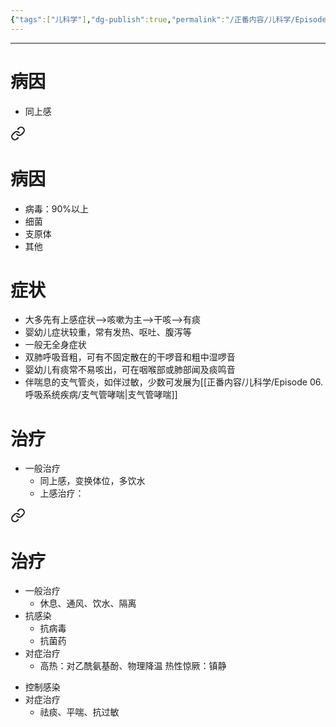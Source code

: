 ```yaml
---
{"tags":["儿科学"],"dg-publish":true,"permalink":"/正番内容/儿科学/Episode 06. 呼吸系统疾病/急性支气管炎/","dgPassFrontmatter":true}
---
```


---
# 病因
+ 同上感
<div class="transclusion internal-embed is-loaded"><a class="markdown-embed-link" href="///episode-06//#" aria-label="Open link"><svg xmlns="http://www.w3.org/2000/svg" width="24" height="24" viewBox="0 0 24 24" fill="none" stroke="currentColor" stroke-width="2" stroke-linecap="round" stroke-linejoin="round" class="svg-icon lucide-link"><path d="M10 13a5 5 0 0 0 7.54.54l3-3a5 5 0 0 0-7.07-7.07l-1.72 1.71"></path><path d="M14 11a5 5 0 0 0-7.54-.54l-3 3a5 5 0 0 0 7.07 7.07l1.71-1.71"></path></svg></a><div class="markdown-embed">



# 病因
+ 病毒：90%以上  
+ 细菌
+ 支原体
+ 其他    

</div></div>

# 症状
+ 大多先有上感症状-->咳嗽为主-->干咳-->有痰  
+ 婴幼儿症状较重，常有发热、呕吐、腹泻等  
+ 一般无全身症状  
+ 双肺呼吸音粗，可有不固定散在的干啰音和粗中湿啰音  
+ 婴幼儿有痰常不易咳出，可在咽喉部或肺部闻及痰鸣音  
+ 伴喘息的支气管炎，如伴过敏，少数可发展为[[正番内容/儿科学/Episode 06. 呼吸系统疾病/支气管哮喘\|支气管哮喘]]  
# 治疗
+ 一般治疗
	+ 同上感，变换体位，多饮水
	+ 上感治疗：
<div class="transclusion internal-embed is-loaded"><a class="markdown-embed-link" href="///episode-06//#" aria-label="Open link"><svg xmlns="http://www.w3.org/2000/svg" width="24" height="24" viewBox="0 0 24 24" fill="none" stroke="currentColor" stroke-width="2" stroke-linecap="round" stroke-linejoin="round" class="svg-icon lucide-link"><path d="M10 13a5 5 0 0 0 7.54.54l3-3a5 5 0 0 0-7.07-7.07l-1.72 1.71"></path><path d="M14 11a5 5 0 0 0-7.54-.54l-3 3a5 5 0 0 0 7.07 7.07l1.71-1.71"></path></svg></a><div class="markdown-embed">



# 治疗
+ 一般治疗
	+ 休息、通风、饮水、隔离  
+ 抗感染
	+ 抗病毒
	+ 抗菌药  
+ 对症治疗
	+ 高热：对乙酰氨基酚、物理降温 热性惊厥：镇静

</div></div>

+ 控制感染  	
+ 对症治疗
	+ 祛痰、平喘、抗过敏